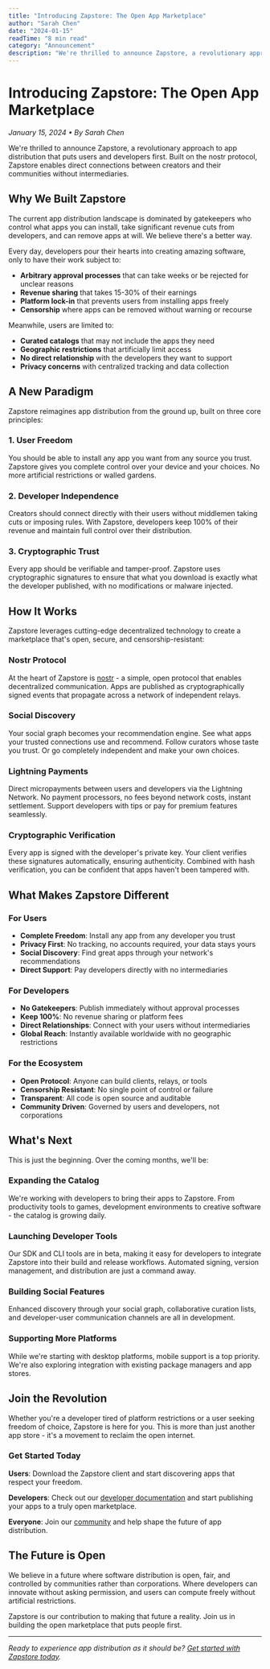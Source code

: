 ```yaml
---
title: "Introducing Zapstore: The Open App Marketplace"
author: "Sarah Chen"
date: "2024-01-15"
readTime: "8 min read"
category: "Announcement"
description: "We're thrilled to announce Zapstore, a revolutionary approach to app distribution that puts users and developers first. Built on the nostr protocol, Zapstore enables direct connections between creators and their communities without intermediaries."
---
```


# Introducing Zapstore: The Open App Marketplace

*January 15, 2024 • By Sarah Chen*

We're thrilled to announce Zapstore, a revolutionary approach to app distribution that puts users and developers first. Built on the nostr protocol, Zapstore enables direct connections between creators and their communities without intermediaries.

## Why We Built Zapstore

The current app distribution landscape is dominated by gatekeepers who control what apps you can install, take significant revenue cuts from developers, and can remove apps at will. We believe there's a better way.

Every day, developers pour their hearts into creating amazing software, only to have their work subject to:

- **Arbitrary approval processes** that can take weeks or be rejected for unclear reasons
- **Revenue sharing** that takes 15-30% of their earnings
- **Platform lock-in** that prevents users from installing apps freely
- **Censorship** where apps can be removed without warning or recourse

Meanwhile, users are limited to:

- **Curated catalogs** that may not include the apps they need
- **Geographic restrictions** that artificially limit access
- **No direct relationship** with the developers they want to support
- **Privacy concerns** with centralized tracking and data collection

## A New Paradigm

Zapstore reimagines app distribution from the ground up, built on three core principles:

### 1. User Freedom

You should be able to install any app you want from any source you trust. Zapstore gives you complete control over your device and your choices. No more artificial restrictions or walled gardens.

### 2. Developer Independence  

Creators should connect directly with their users without middlemen taking cuts or imposing rules. With Zapstore, developers keep 100% of their revenue and maintain full control over their distribution.

### 3. Cryptographic Trust

Every app should be verifiable and tamper-proof. Zapstore uses cryptographic signatures to ensure that what you download is exactly what the developer published, with no modifications or malware injected.

## How It Works

Zapstore leverages cutting-edge decentralized technology to create a marketplace that's open, secure, and censorship-resistant:

### Nostr Protocol

At the heart of Zapstore is [nostr](https://nostr.com/) - a simple, open protocol that enables decentralized communication. Apps are published as cryptographically signed events that propagate across a network of independent relays.

### Social Discovery

Your social graph becomes your recommendation engine. See what apps your trusted connections use and recommend. Follow curators whose taste you trust. Or go completely independent and make your own choices.

### Lightning Payments

Direct micropayments between users and developers via the Lightning Network. No payment processors, no fees beyond network costs, instant settlement. Support developers with tips or pay for premium features seamlessly.

### Cryptographic Verification

Every app is signed with the developer's private key. Your client verifies these signatures automatically, ensuring authenticity. Combined with hash verification, you can be confident that apps haven't been tampered with.

## What Makes Zapstore Different

### For Users

- **Complete Freedom**: Install any app from any developer you trust
- **Privacy First**: No tracking, no accounts required, your data stays yours
- **Social Discovery**: Find great apps through your network's recommendations
- **Direct Support**: Pay developers directly with no intermediaries

### For Developers

- **No Gatekeepers**: Publish immediately without approval processes
- **Keep 100%**: No revenue sharing or platform fees
- **Direct Relationships**: Connect with your users without intermediaries
- **Global Reach**: Instantly available worldwide with no geographic restrictions

### For the Ecosystem

- **Open Protocol**: Anyone can build clients, relays, or tools
- **Censorship Resistant**: No single point of control or failure
- **Transparent**: All code is open source and auditable
- **Community Driven**: Governed by users and developers, not corporations

## What's Next

This is just the beginning. Over the coming months, we'll be:

### Expanding the Catalog

We're working with developers to bring their apps to Zapstore. From productivity tools to games, development environments to creative software - the catalog is growing daily.

### Launching Developer Tools

Our SDK and CLI tools are in beta, making it easy for developers to integrate Zapstore into their build and release workflows. Automated signing, version management, and distribution are just a command away.

### Building Social Features

Enhanced discovery through your social graph, collaborative curation lists, and developer-user communication channels are all in development.

### Supporting More Platforms

While we're starting with desktop platforms, mobile support is a top priority. We're also exploring integration with existing package managers and app stores.

## Join the Revolution

Whether you're a developer tired of platform restrictions or a user seeking freedom of choice, Zapstore is here for you. This is more than just another app store - it's a movement to reclaim the open internet.

### Get Started Today

**Users**: Download the Zapstore client and start discovering apps that respect your freedom.

**Developers**: Check out our [developer documentation](/docs) and start publishing your apps to a truly open marketplace.

**Everyone**: Join our [community](https://discord.gg/zapstore) and help shape the future of app distribution.

## The Future is Open

We believe in a future where software distribution is open, fair, and controlled by communities rather than corporations. Where developers can innovate without asking permission, and users can compute freely without artificial restrictions.

Zapstore is our contribution to making that future a reality. Join us in building the open marketplace that puts people first.

---

*Ready to experience app distribution as it should be? [Get started with Zapstore today](/).* 